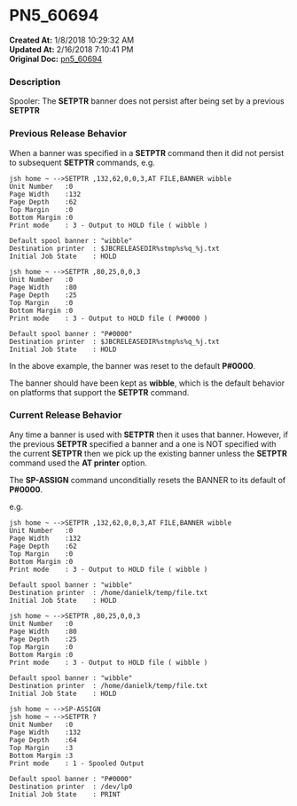 # PN5_60694

**Created At:** 1/8/2018 10:29:32 AM  
**Updated At:** 2/16/2018 7:10:41 PM  
**Original Doc:** [pn5_60694](https://docs.jbase.com/release-notes/pn5_60694)  


### Description

Spooler: The **SETPTR** banner does not persist after being set by a previous **SETPTR**



### Previous Release Behavior

When a banner was specified in a **SETPTR** command then it did not persist to subsequent **SETPTR** commands, e.g.

```
jsh home ~ -->SETPTR ,132,62,0,0,3,AT FILE,BANNER wibble
Unit Number   :0
Page Width    :132
Page Depth    :62
Top Margin    :0
Bottom Margin :0
Print mode    : 3 - Output to HOLD file ( wibble )

Default spool banner : "wibble"
Destination printer  : $JBCRELEASEDIR%stmp%s%q_%j.txt
Initial Job State    : HOLD

jsh home ~ -->SETPTR ,80,25,0,0,3
Unit Number   :0
Page Width    :80
Page Depth    :25
Top Margin    :0
Bottom Margin :0
Print mode    : 3 - Output to HOLD file ( P#0000 )

Default spool banner : "P#0000"
Destination printer  : $JBCRELEASEDIR%stmp%s%q_%j.txt
Initial Job State    : HOLD
```

In the above example, the banner was reset to the default **P#0000**.

The banner should have been kept as **wibble**, which is the default behavior on platforms that support the **SETPTR** command.



### Current Release Behavior

Any time a banner is used with **SETPTR** then it uses that banner. However, if the previous **SETPTR** specified a banner and a one is NOT specified with the current **SETPTR** then we pick up the existing banner unless the **SETPTR** command used the **AT printer** option.

The **SP-ASSIGN** command unconditially resets the BANNER to its default of **P#0000**.

e.g.

```
jsh home ~ -->SETPTR ,132,62,0,0,3,AT FILE,BANNER wibble
Unit Number   :0
Page Width    :132
Page Depth    :62
Top Margin    :0
Bottom Margin :0
Print mode    : 3 - Output to HOLD file ( wibble )

Default spool banner : "wibble"
Destination printer  : /home/danielk/temp/file.txt
Initial Job State    : HOLD

jsh home ~ -->SETPTR ,80,25,0,0,3
Unit Number   :0
Page Width    :80
Page Depth    :25
Top Margin    :0
Bottom Margin :0
Print mode    : 3 - Output to HOLD file ( wibble )

Default spool banner : "wibble"
Destination printer  : /home/danielk/temp/file.txt
Initial Job State    : HOLD

jsh home ~ -->SP-ASSIGN
jsh home ~ -->SETPTR ?
Unit Number   :0
Page Width    :132
Page Depth    :64
Top Margin    :3
Bottom Margin :3
Print mode    : 1 - Spooled Output

Default spool banner : "P#0000"
Destination printer  : /dev/lp0
Initial Job State    : PRINT
```
